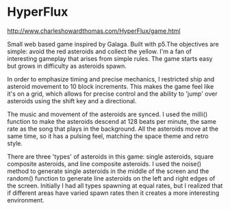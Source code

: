 # HyperFlux 

http://www.charleshowardthomas.com/HyperFlux/game.html

Small web based game inspired by Galaga. Built with p5.The objectives are simple: avoid the red asteroids and collect the yellow. 
I'm a fan of interesting gameplay that arises from simple rules. The game starts easy but grows in difficulty as asteroids spawn.

In order to emphasize timing and precise mechanics, I restricted ship and asteroid movement to 10 block increments. 
This makes the game feel like it's on a grid, which allows for precise control and the ability to 'jump' over asteroids using 
the shift key and a directional.

The music and movement of the asteroids are synced. I used the milli() function to make the asteroids descend at 128 beats per minute, 
the same rate as the song that plays in the background. All the asteroids move at the same time, so it has a pulsing feel, 
matching the space theme and retro style.

There are three 'types' of asteroids in this game: single asteroids, square composite asteroids, and line composite asteroids. 
I used the noise() method to generate single asteroids in the middle of the screen and the random() function to generate line asteroids
on the left and right edges of the screen. Initially I had all types spawning at equal rates, 
but I realized that if different areas have varied spawn rates then it creates a more interesting environment.
